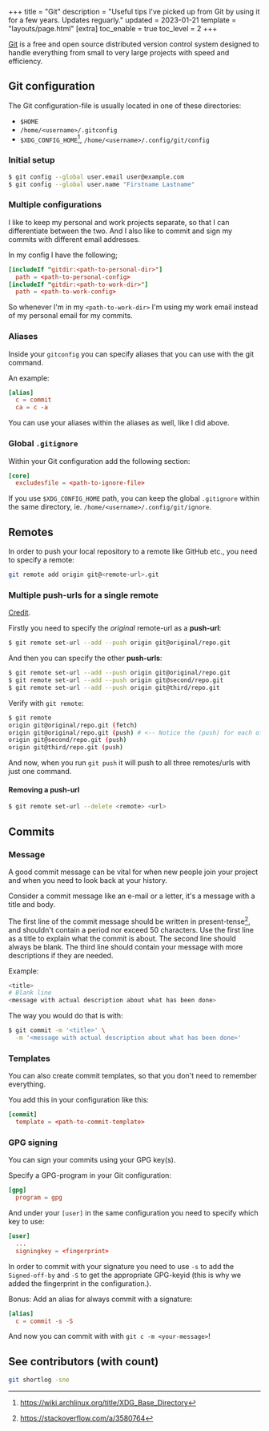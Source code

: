 +++
title = "Git"
description = "Useful tips I've picked up from Git by using it for a few years. Updates reguarly."
updated = 2023-01-21
template = "layouts/page.html"
[extra]
toc_enable = true
toc_level = 2
+++

[Git][git_scm] is a free and open source distributed version control system
designed to handle everything from small to very large projects with speed and
efficiency.

## Git configuration

The Git configuration-file is usually located in one of these directories:

- `$HOME`
- `/home/<username>/.gitconfig`
- `$XDG_CONFIG_HOME`[^1], `/home/<username>/.config/git/config`

### Initial setup

```sh
$ git config --global user.email user@example.com
$ git config --global user.name "Firstname Lastname"
```

### Multiple configurations

I like to keep my personal and work projects separate, so that I can
differentiate between the two. And I also like to commit and sign my commits
with different email addresses.

In my config I have the following;

```conf
[includeIf "gitdir:<path-to-personal-dir>"]
  path = <path-to-personal-config>
[includeIf "gitdir:<path-to-work-dir>"]
  path = <path-to-work-config>
```

So whenever I'm in my `<path-to-work-dir>` I'm using my work email instead of my
personal email for my commits.

### Aliases

Inside your `gitconfig` you can specify aliases that you can use with the git
command.

An example:

```conf
[alias]
  c = commit
  ca = c -a
```

You can use your aliases within the aliases as well, like I did above.

### Global `.gitignore`

Within your Git configuration add the following section:

```conf
[core]
  excludesfile = <path-to-ignore-file>
```

If you use `$XDG_CONFIG_HOME` path, you can keep the global `.gitignore` within
the same directory, ie. `/home/<username>/.config/git/ignore`.

## Remotes

In order to push your local repository to a remote like GitHub etc., you need to
specify a remote:

```sh
git remote add origin git@<remote-url>.git
```

### Multiple push-urls for a single remote

[Credit][lobsters_thread].

Firstly you need to specify the _original_ remote-url as a **push-url**:

```sh
$ git remote set-url --add --push origin git@original/repo.git
```

And then you can specify the other **push-urls**:

```sh
$ git remote set-url --add --push origin git@original/repo.git
$ git remote set-url --add --push origin git@second/repo.git
$ git remote set-url --add --push origin git@third/repo.git
```

Verify with `git remote`:

```sh
$ git remote
origin git@original/repo.git (fetch)
origin git@original/repo.git (push) # <-- Notice the (push) for each of the lines with the same remote.
origin git@second/repo.git (push)
origin git@third/repo.git (push)
```

And now, when you run `git push` it will push to all three remotes/urls with
just one command.

#### Removing a push-url

```sh
$ git remote set-url --delete <remote> <url>
```

## Commits

### Message

A good commit message can be vital for when new people join your project and
when you need to look back at your history.

Consider a commit message like an e-mail or a letter, it's a message with a
title and body.

The first line of the commit message should be written in present-tense[^2], and
shouldn't contain a period nor exceed 50 characters. Use the first line as a
title to explain what the commit is about. The second line should always be
blank. The third line should contain your message with more descriptions if they
are needed.

Example:

```sh
<title>
# Blank line
<message with actual description about what has been done>
```

The way you would do that is with:

```sh
$ git commit -m '<title>' \
  -m '<message with actual description about what has been done>'
```

### Templates

You can also create commit templates, so that you don't need to remember
everything.

You add this in your configuration like this:

```conf
[commit]
  template = <path-to-commit-template>
```

### GPG signing

You can sign your commits using your GPG key(s).

Specify a GPG-program in your Git configuration:

```conf
[gpg]
  program = gpg
```

And under your `[user]` in the same configuration you need to specify which key
to use:

```conf
[user]
  ...
  signingkey = <fingerprint>
```

In order to commit with your signature you need to use `-s` to add the
`Signed-off-by` and `-S` to get the appropriate GPG-keyid (this is why we added
the fingerprint in the configuration.).

Bonus: Add an alias for always commit with a signature:

```conf
[alias]
  c = commit -s -S
```

And now you can commit with with `git c -m <your-message>`!

## See contributors (with count)

```bash
git shortlog -sne
```

[lobsters_thread]:
  https://lobste.rs/s/dmkw4d/how_back_up_your_git_repositories#c_zfyjqu
[git_scm]: https://git-scm.com/

[^1]: https://wiki.archlinux.org/title/XDG_Base_Directory
[^2]: https://stackoverflow.com/a/3580764
